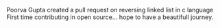 Poorva Gupta
created a pull request on reversing linked list in c language
First time contributing in open source... hope to have a beautifull journey.